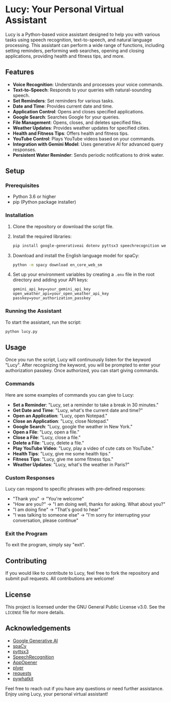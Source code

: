 # Lucy: Your Personal Virtual Assistant

Lucy is a Python-based voice assistant designed to help you with various tasks using speech recognition, text-to-speech, and natural language processing. This assistant can perform a wide range of functions, including setting reminders, performing web searches, opening and closing applications, providing health and fitness tips, and more.

## Features

- **Voice Recognition**: Understands and processes your voice commands.
- **Text-to-Speech**: Responds to your queries with natural-sounding speech.
- **Set Reminders**: Set reminders for various tasks.
- **Date and Time**: Provides current date and time.
- **Application Control**: Opens and closes specified applications.
- **Google Search**: Searches Google for your queries.
- **File Management**: Opens, closes, and deletes specified files.
- **Weather Updates**: Provides weather updates for specified cities.
- **Health and Fitness Tips**: Offers health and fitness tips.
- **YouTube Control**: Plays YouTube videos based on your commands.
- **Integration with Gemini Model**: Uses generative AI for advanced query responses.
- **Persistent Water Reminder**: Sends periodic notifications to drink water.

## Setup

### Prerequisites

- Python 3.6 or higher
- pip (Python package installer)

### Installation

1. Clone the repository or download the script file.

2. Install the required libraries:

   ```bash
   pip install google-generativeai dotenv pyttsx3 speechrecognition webbrowser spacy AppOpener plyer requests pywhatkit
   ```

3. Download and install the English language model for spaCy:

   ```bash
   python -m spacy download en_core_web_sm
   ```

4. Set up your environment variables by creating a `.env` file in the root directory and adding your API keys:

   ```
   gemini_api_key=your_gemini_api_key
   open_weather_api=your_open_weather_api_key
   passkey=your_authorization_passkey
   ```

### Running the Assistant

To start the assistant, run the script:

```bash
python lucy.py
```

## Usage

Once you run the script, Lucy will continuously listen for the keyword "Lucy". After recognizing the keyword, you will be prompted to enter your authorization passkey. Once authorized, you can start giving commands.

### Commands

Here are some examples of commands you can give to Lucy:

- **Set a Reminder**: "Lucy, set a reminder to take a break in 30 minutes."
- **Get Date and Time**: "Lucy, what's the current date and time?"
- **Open an Application**: "Lucy, open Notepad."
- **Close an Application**: "Lucy, close Notepad."
- **Google Search**: "Lucy, google the weather in New York."
- **Open a File**: "Lucy, open a file."
- **Close a File**: "Lucy, close a file."
- **Delete a File**: "Lucy, delete a file."
- **Play YouTube Video**: "Lucy, play a video of cute cats on YouTube."
- **Health Tips**: "Lucy, give me some health tips."
- **Fitness Tips**: "Lucy, give me some fitness tips."
- **Weather Updates**: "Lucy, what's the weather in Paris?"

### Custom Responses

Lucy can respond to specific phrases with pre-defined responses:

- "Thank you" -> "You're welcome"
- "How are you?" -> "I am doing well, thanks for asking. What about you?"
- "I am doing fine" -> "That's good to hear"
- "I was talking to someone else" -> "I'm sorry for interrupting your conversation, please continue"

### Exit the Program

To exit the program, simply say "exit".

## Contributing

If you would like to contribute to Lucy, feel free to fork the repository and submit pull requests. All contributions are welcome!

## License

This project is licensed under the GNU General Public License v3.0. See the `LICENSE` file for more details.

## Acknowledgements

- [Google Generative AI](https://cloud.google.com/ai)
- [spaCy](https://spacy.io/)
- [pyttsx3](https://pyttsx3.readthedocs.io/)
- [SpeechRecognition](https://pypi.org/project/SpeechRecognition/)
- [AppOpener](https://github.com/gupta-tushar/AppOpener)
- [plyer](https://plyer.readthedocs.io/en/latest/)
- [requests](https://docs.python-requests.org/en/latest/)
- [pywhatkit](https://pypi.org/project/pywhatkit/)

Feel free to reach out if you have any questions or need further assistance. Enjoy using Lucy, your personal virtual assistant!